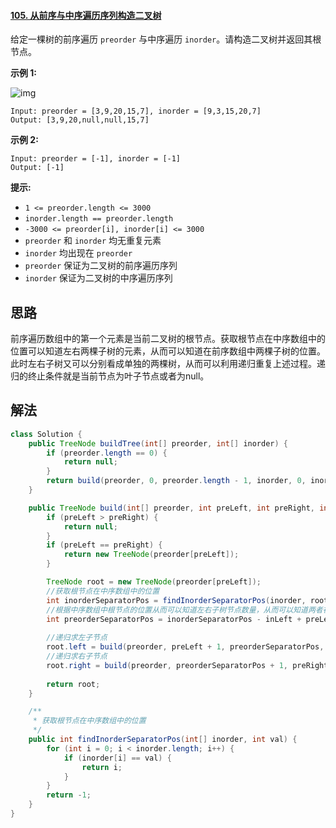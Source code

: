 #### [105. 从前序与中序遍历序列构造二叉树](https://leetcode-cn.com/problems/construct-binary-tree-from-preorder-and-inorder-traversal/)

给定一棵树的前序遍历 `preorder` 与中序遍历 `inorder`。请构造二叉树并返回其根节点。

 

**示例 1:**

![img](https://assets.leetcode.com/uploads/2021/02/19/tree.jpg)

```
Input: preorder = [3,9,20,15,7], inorder = [9,3,15,20,7]
Output: [3,9,20,null,null,15,7]
```

**示例 2:**

```
Input: preorder = [-1], inorder = [-1]
Output: [-1]
```

 

**提示:**

- `1 <= preorder.length <= 3000`
- `inorder.length == preorder.length`
- `-3000 <= preorder[i], inorder[i] <= 3000`
- `preorder` 和 `inorder` 均无重复元素
- `inorder` 均出现在 `preorder`
- `preorder` 保证为二叉树的前序遍历序列
- `inorder` 保证为二叉树的中序遍历序列

## 思路

前序遍历数组中的第一个元素是当前二叉树的根节点。获取根节点在中序数组中的位置可以知道左右两棵子树的元素，从而可以知道在前序数组中两棵子树的位置。此时左右子树又可以分别看成单独的两棵树，从而可以利用递归重复上述过程。递归的终止条件就是当前节点为叶子节点或者为null。

## 解法

```java
class Solution {
    public TreeNode buildTree(int[] preorder, int[] inorder) {
        if (preorder.length == 0) {
            return null;
        }
        return build(preorder, 0, preorder.length - 1, inorder, 0, inorder.length - 1);
    }

    public TreeNode build(int[] preorder, int preLeft, int preRight, int[] inorder, int inLeft, int inRight) {
        if (preLeft > preRight) {
            return null;
        }
        if (preLeft == preRight) {
            return new TreeNode(preorder[preLeft]);
        }

        TreeNode root = new TreeNode(preorder[preLeft]);
        //获取根节点在中序数组中的位置
        int inorderSeparatorPos = findInorderSeparatorPos(inorder, root.val);
        //根据中序数组中根节点的位置从而可以知道左右子树节点数量，从而可以知道两者在前序子数组中的分隔位置。
        int preorderSeparatorPos = inorderSeparatorPos - inLeft + preLeft;
        
        //递归求左子节点
        root.left = build(preorder, preLeft + 1, preorderSeparatorPos, inorder, inLeft, inorderSeparatorPos - 1);
        //递归求右子节点
        root.right = build(preorder, preorderSeparatorPos + 1, preRight, inorder, inorderSeparatorPos + 1, inRight);
        
        return root;
    }

    /**
     * 获取根节点在中序数组中的位置
     */
    public int findInorderSeparatorPos(int[] inorder, int val) {
        for (int i = 0; i < inorder.length; i++) {
            if (inorder[i] == val) {
                return i;
            }
        }
        return -1;
    }
}
```

